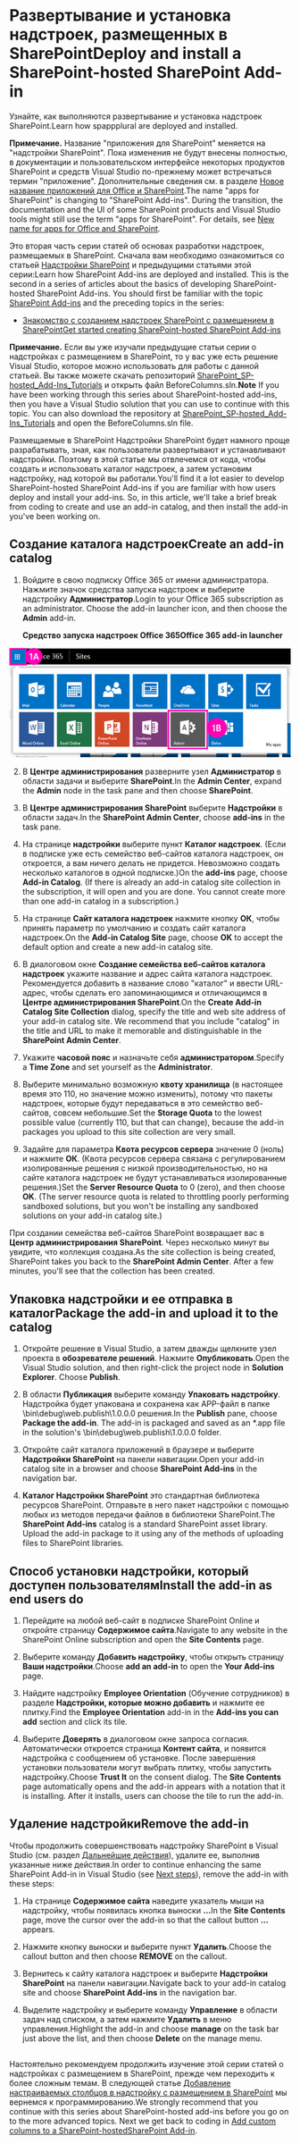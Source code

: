 # <a name="deploy-and-install-a-sharepoint-hosted-sharepoint-add-in"></a><span data-ttu-id="161f6-101">Развертывание и установка надстроек, размещенных в SharePoint</span><span class="sxs-lookup"><span data-stu-id="161f6-101">Deploy and install a SharePoint-hosted SharePoint Add-in</span></span>
<span data-ttu-id="161f6-102">Узнайте, как выполняются развертывание и установка надстроек SharePoint.</span><span class="sxs-lookup"><span data-stu-id="161f6-102">Learn how spappplural are deployed and installed.</span></span>
 

 <span data-ttu-id="161f6-p101">**Примечание.** Название "приложения для SharePoint" меняется на "надстройки SharePoint". Пока изменения не будут внесены полностью, в документации и пользовательском интерфейсе некоторых продуктов SharePoint и средств Visual Studio по-прежнему может встречаться термин "приложение". Дополнительные сведения см. в разделе [Новое название приложений для Office и SharePoint](new-name-for-apps-for-sharepoint#bk_newname).</span><span class="sxs-lookup"><span data-stu-id="161f6-p101">The name "apps for SharePoint" is changing to "SharePoint Add-ins". During the transition, the documentation and the UI of some SharePoint products and Visual Studio tools might still use the term "apps for SharePoint". For details, see [New name for apps for Office and SharePoint](new-name-for-apps-for-sharepoint#bk_newname).</span></span>
 

<span data-ttu-id="161f6-p102">Это вторая часть серии статей об основах разработки надстроек, размещаемых в SharePoint. Сначала вам необходимо ознакомиться со статьей [Надстройки SharePoint](sharepoint-add-ins) и предыдущими статьями этой серии:</span><span class="sxs-lookup"><span data-stu-id="161f6-p102">Learn how SharePoint Add-ins are deployed and installed. This is the second in a series of articles about the basics of developing SharePoint-hosted SharePoint Add-ins. You should first be familiar with the topic  [SharePoint Add-ins](sharepoint-add-ins) and the preceding topics in the series:</span></span>
 

-  [<span data-ttu-id="161f6-108">Знакомство с созданием надстроек SharePoint с размещением в SharePoint</span><span class="sxs-lookup"><span data-stu-id="161f6-108">Get started creating SharePoint-hosted SharePoint Add-ins</span></span>](get-started-creating-sharepoint-hosted-sharepoint-add-ins)
    
 

 <span data-ttu-id="161f6-p103">**Примечание.** Если вы уже изучали предыдущие статьи серии о надстройках с размещением в SharePoint, то у вас уже есть решение Visual Studio, которое можно использовать для работы с данной статьей. Вы также можете скачать репозиторий [SharePoint_SP-hosted_Add-Ins_Tutorials](https://github.com/OfficeDev/SharePoint_SP-hosted_Add-Ins_Tutorials) и открыть файл BeforeColumns.sln.</span><span class="sxs-lookup"><span data-stu-id="161f6-p103">**Note** If you have been working through this series about SharePoint-hosted add-ins, then you have a Visual Studio solution that you can use to continue with this topic. You can also download the repository at  [SharePoint_SP-hosted_Add-Ins_Tutorials](https://github.com/OfficeDev/SharePoint_SP-hosted_Add-Ins_Tutorials) and open the BeforeColumns.sln file.</span></span>
 

<span data-ttu-id="161f6-p104">Размещаемые в SharePoint Надстройки SharePoint будет намного проще разрабатывать, зная, как пользователи развертывают и устанавливают надстройки. Поэтому в этой статье мы отвлечемся от кода, чтобы создать и использовать каталог надстроек, а затем установим надстройку, над которой вы работали.</span><span class="sxs-lookup"><span data-stu-id="161f6-p104">You'll find it a lot easier to develop SharePoint-hosted SharePoint Add-ins if you are familiar with how users deploy and install your add-ins. So, in this article, we'll take a brief break from coding to create and use an add-in catalog, and then install the add-in you've been working on.</span></span>
 

## <a name="create-an-add-in-catalog"></a><span data-ttu-id="161f6-113">Создание каталога надстроек</span><span class="sxs-lookup"><span data-stu-id="161f6-113">Create an add-in catalog</span></span>


 

 

1. <span data-ttu-id="161f6-p105">Войдите в свою подписку Office 365 от имени администратора. Нажмите значок средства запуска надстроек и выберите надстройку **Администратор**.</span><span class="sxs-lookup"><span data-stu-id="161f6-p105">Login to your Office 365 subscription as an administrator. Choose the add-in launcher icon, and then choose the  **Admin** add-in.</span></span>
    
    <span data-ttu-id="161f6-116">**Средство запуска надстроек Office 365**</span><span class="sxs-lookup"><span data-stu-id="161f6-116">**Office 365 add-in launcher**</span></span>

 

  ![Средство запуска приложений Office 365](../../images/ec60797c-d329-4922-a811-70c64598f4d5.PNG)
 

    
    
 
2. <span data-ttu-id="161f6-118">В **Центре администрирования** разверните узел **Администратор** в области задачи и выберите **SharePoint**.</span><span class="sxs-lookup"><span data-stu-id="161f6-118">In the  **Admin Center**, expand the  **Admin** node in the task pane and then choose **SharePoint**.</span></span>
    
 
3. <span data-ttu-id="161f6-119">В **Центре администрирования SharePoint** выберите **Надстройки** в области задач.</span><span class="sxs-lookup"><span data-stu-id="161f6-119">In the  **SharePoint Admin Center**, choose  **add-ins** in the task pane.</span></span>
    
 
4. <span data-ttu-id="161f6-p106">На странице **надстройки** выберите пункт **Каталог надстроек**. (Если в подписке уже есть семейство веб-сайтов каталога надстроек, он откроется, а вам ничего делать не придется. Невозможно создать несколько каталогов в одной подписке.)</span><span class="sxs-lookup"><span data-stu-id="161f6-p106">On the  **add-ins** page, choose **Add-in Catalog**. (If there is already an add-in catalog site collection in the subscription, it will open and you are done. You cannot create more than one add-in catalog in a subscription.)</span></span>
    
 
5. <span data-ttu-id="161f6-123">На странице **Сайт каталога надстроек** нажмите кнопку **ОК**, чтобы принять параметр по умолчанию и создать сайт каталога надстроек.</span><span class="sxs-lookup"><span data-stu-id="161f6-123">On the  **Add-in Catalog Site** page, choose **OK** to accept the default option and create a new add-in catalog site.</span></span>
    
 
6. <span data-ttu-id="161f6-p107">В диалоговом окне **Создание семейства веб-сайтов каталога надстроек** укажите название и адрес сайта каталога надстроек. Рекомендуется добавить в название слово "каталог" и ввести URL-адрес, чтобы сделать его запоминающимся и отличающимся в **Центре администрирования SharePoint**.</span><span class="sxs-lookup"><span data-stu-id="161f6-p107">On the  **Create Add-in Catalog Site Collection** dialog, specify the title and web site address of your add-in catalog site. We recommend that you include "catalog" in the title and URL to make it memorable and distinguishable in the **SharePoint Admin Center**.</span></span>
    
 
7. <span data-ttu-id="161f6-126">Укажите **часовой пояс** и назначьте себя **администратором**.</span><span class="sxs-lookup"><span data-stu-id="161f6-126">Specify a  **Time Zone** and set yourself as the **Administrator**.</span></span>
    
 
8. <span data-ttu-id="161f6-127">Выберите минимально возможную **квоту хранилища** (в настоящее время это 110, но значение можно изменить), потому что пакеты надстроек, которые будут передаваться в это семейство веб-сайтов, совсем небольшие.</span><span class="sxs-lookup"><span data-stu-id="161f6-127">Set the  **Storage Quota** to the lowest possible value (currently 110, but that can change), because the add-in packages you upload to this site collection are very small.</span></span>
    
 
9. <span data-ttu-id="161f6-p108">Задайте для параметра **Квота ресурсов сервера** значение 0 (ноль) и нажмите **ОК**. (Квота ресурсов сервера связана с регулированием изолированные решения с низкой производительностью, но на сайте каталога надстроек не будут устанавливаться изолированные решения.)</span><span class="sxs-lookup"><span data-stu-id="161f6-p108">Set the  **Server Resource Quota** to 0 (zero), and then choose **OK**. (The server resource quota is related to throttling poorly performing sandboxed solutions, but you won't be installing any sandboxed solutions on your add-in catalog site.)</span></span>
    
 
<span data-ttu-id="161f6-p109">При создании семейства веб-сайтов SharePoint возвращает вас в **Центр администрирования SharePoint**. Через несколько минут вы увидите, что коллекция создана.</span><span class="sxs-lookup"><span data-stu-id="161f6-p109">As the site collection is being created, SharePoint takes you back to the  **SharePoint Admin Center**. After a few minutes, you'll see that the collection has been created.</span></span>
 

## <a name="package-the-add-in-and-upload-it-to-the-catalog"></a><span data-ttu-id="161f6-132">Упаковка надстройки и ее отправка в каталог</span><span class="sxs-lookup"><span data-stu-id="161f6-132">Package the add-in and upload it to the catalog</span></span>


 

 

1. <span data-ttu-id="161f6-p110">Откройте решение в Visual Studio, а затем дважды щелкните узел проекта в **обозревателе решений**. Нажмите **Опубликовать**.</span><span class="sxs-lookup"><span data-stu-id="161f6-p110">Open the Visual Studio solution, and then right-click the project node in  **Solution Explorer**. Choose  **Publish**.</span></span>
    
 
2. <span data-ttu-id="161f6-p111">В области **Публикация** выберите команду **Упаковать надстройку**. Надстройка будет упакована и сохранена как APP-файл в папке \bin\debug\web.publish\1.0.0.0 решения.</span><span class="sxs-lookup"><span data-stu-id="161f6-p111">In the **Publish** pane, choose **Package the add-in**. The add-in is packaged and saved as an *.app file in the solution's \bin\debug\web.publish\1.0.0.0 folder.</span></span>
    
 
3. <span data-ttu-id="161f6-137">Откройте сайт каталога приложений в браузере и выберите **Надстройки SharePoint** на панели навигации.</span><span class="sxs-lookup"><span data-stu-id="161f6-137">Open your add-in catalog site in a browser and choose  **SharePoint Add-ins** in the navigation bar.</span></span>
    
 
4. <span data-ttu-id="161f6-p112">**Каталог Надстройки SharePoint** это стандартная библиотека ресурсов SharePoint. Отправьте в него пакет надстройки с помощью любых из методов передачи файлов в библиотеки SharePoint.</span><span class="sxs-lookup"><span data-stu-id="161f6-p112">The  **SharePoint Add-ins** catalog is a standard SharePoint asset library. Upload the add-in package to it using any of the methods of uploading files to SharePoint libraries.</span></span>
    
 

## <a name="install-the-add-in-as-end-users-do"></a><span data-ttu-id="161f6-140">Способ установки надстройки, который доступен пользователям</span><span class="sxs-lookup"><span data-stu-id="161f6-140">Install the add-in as end users do</span></span>


1. <span data-ttu-id="161f6-141">Перейдите на любой веб-сайт в подписке SharePoint Online и откройте страницу **Содержимое сайта**.</span><span class="sxs-lookup"><span data-stu-id="161f6-141">Navigate to any website in the SharePoint Online subscription and open the  **Site Contents** page.</span></span>
    
 
2. <span data-ttu-id="161f6-142">Выберите команду **Добавить надстройку**, чтобы открыть страницу **Ваши надстройки**.</span><span class="sxs-lookup"><span data-stu-id="161f6-142">Choose  **add an add-in** to open the **Your Add-ins** page.</span></span>
    
 
3. <span data-ttu-id="161f6-143">Найдите надстройку **Employee Orientation** (Обучение сотрудников) в разделе **Надстройки, которые можно добавить** и нажмите ее плитку.</span><span class="sxs-lookup"><span data-stu-id="161f6-143">Find the  **Employee Orientation** add-in in the **Add-ins you can add** section and click its tile.</span></span>
    
 
4. <span data-ttu-id="161f6-p113">Выберите **Доверять** в диалоговом окне запроса согласия. Автоматически откроется страница **Контент сайта**, и появится надстройка с сообщением об установке. После завершения установки пользователи могут выбрать плитку, чтобы запустить надстройку.</span><span class="sxs-lookup"><span data-stu-id="161f6-p113">Choose  **Trust It** on the consent dialog. The **Site Contents** page automatically opens and the add-in appears with a notation that it is installing. After it installs, users can choose the tile to run the add-in.</span></span>
    
 

## <a name="remove-the-add-in"></a><span data-ttu-id="161f6-147">Удаление надстройки</span><span class="sxs-lookup"><span data-stu-id="161f6-147">Remove the add-in</span></span>

<span data-ttu-id="161f6-148">Чтобы продолжить совершенствовать надстройку SharePoint в Visual Studio (см. раздел [Дальнейшие действия](#Nextsteps)), удалите ее, выполнив указанные ниже действия.</span><span class="sxs-lookup"><span data-stu-id="161f6-148">In order to continue enhancing the same SharePoint Add-in in Visual Studio (see  [Next steps](#Nextsteps)), remove the add-in with these steps:</span></span>
 

 

1. <span data-ttu-id="161f6-149">На странице **Содержимое сайта** наведите указатель мыши на надстройку, чтобы появилась кнопка выноски **…**</span><span class="sxs-lookup"><span data-stu-id="161f6-149">In the  **Site Contents** page, move the cursor over the add-in so that the callout button **...** appears.</span></span>
    
 
2. <span data-ttu-id="161f6-150">Нажмите кнопку выноски и выберите пункт **Удалить**.</span><span class="sxs-lookup"><span data-stu-id="161f6-150">Choose the callout button and then choose  **REMOVE** on the callout.</span></span>
    
 
3. <span data-ttu-id="161f6-151">Вернитесь к сайту каталога надстроек и выберите **Надстройки SharePoint** на панели навигации.</span><span class="sxs-lookup"><span data-stu-id="161f6-151">Navigate back to your add-in catalog site and choose  **SharePoint Add-ins** in the navigation bar.</span></span>
    
 
4. <span data-ttu-id="161f6-152">Выделите надстройку и выберите команду **Управление** в области задач над списком, а затем нажмите **Удалить** в меню управления.</span><span class="sxs-lookup"><span data-stu-id="161f6-152">Highlight the add-in and choose  **manage** on the task bar just above the list, and then choose **Delete** on the manage menu.</span></span>
    
 

## 

<span data-ttu-id="161f6-p114">Настоятельно рекомендуем продолжить изучение этой серии статей о надстройках с размещением в SharePoint, прежде чем переходить к более сложным темам. В следующей статье  [Добавление настраиваемых столбцов в надстройку с размещением в SharePoint](add-custom-columns-to-a-sharepoint-hostedsharepoint-add-in) мы вернемся к программированию.</span><span class="sxs-lookup"><span data-stu-id="161f6-p114">We strongly recommend that you continue with this series about SharePoint-hosted add-ins before you go on to the more advanced topics. Next we get back to coding in  [Add custom columns to a SharePoint-hostedSharePoint Add-in](add-custom-columns-to-a-sharepoint-hostedsharepoint-add-in).</span></span>
 

 

